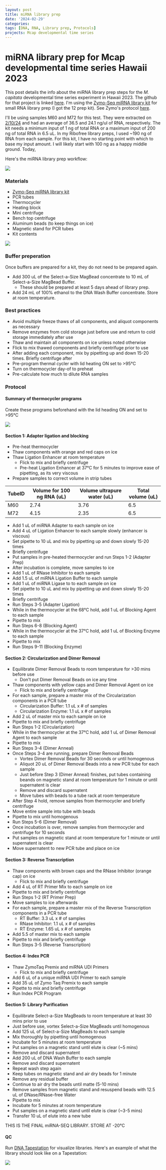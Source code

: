 ```yaml
---
layout: post
title: miRNA library prep
date: '2024-02-29'
categories:
tags: [DNA, RNA, Library prep, Protocols]
projects: Mcap developmental time series 
---
```


# miRNA library prep for Mcap developmental time series Hawaii 2023

This post details the info about the miRNA library prep steps for the *M. capitata* developmental time series experiment in Hawaii 2023. The github for that project is linked [here](https://github.com/JillAshey/Hawaii_Developmental_TimeSeries). I'm using the [Zymo-Seq miRNA library kit](https://www.zymoresearch.com/products/zymo-seq-mirna-library-kit) for small RNA library prep (I got the 12 prep kit). See Zymo's protocol [here](https://files.zymoresearch.com/protocols/r3006_r3007-zymo-seq_mirna_library_kit.pdf). 

I'll be using samples M60 and M72 for this test. They were extracted on [2/10/24](https://github.com/JillAshey/JillAshey_Putnam_Lab_Notebook/blob/master/_posts/2024-02-10-MiniprepPlus-DNA%3ARNA-extractions-McapLarvae-DT.md) and had an average of 36.5 and 24.1 ng/ul of RNA, respectively. The kit needs a minimum input of 1 ng of total RNA or a maximum input of 200 ng of total RNA in 6.5 uL. In my Ribofree library preps, I used ~190 ng of RNA from each sample. For this kit, I have no starting point with which to base my input amount. I will likely start with 100 ng as a happy middle ground. Today, 

Here's the miRNA library prep workflow: 

![](https://raw.githubusercontent.com/JillAshey/JillAshey_Putnam_Lab_Notebook/master/images/miRNA_lib_prep_workflow.png)

### Materials 

- [Zymo-Seq miRNA library kit](https://www.zymoresearch.com/products/zymo-seq-mirna-library-kit)
- PCR tubes 
- Thermocycler 
- Heating block 
- Mini centrifuge
- Bench top centrifuge  
- Aluminum beads (to keep things on ice)
- Magnetic stand for PCR tubes 
- Kit contents 

![](https://raw.githubusercontent.com/JillAshey/JillAshey_Putnam_Lab_Notebook/master/images/miRNA_lib_prep_contents.png)

### Buffer preperation 

Once buffers are prepared for a kit, they do not need to be prepared again. 

- Add 300 uL of the Select-a-Size MagBead concentrate to 10 mL of Select-a-Size MagBead Buffer. 
	- These should be prepared at least 5 days ahead of library prep. 
- Add 24 mL of 100% ethanol to the DNA Wash Buffer concentrate. Store at room temperature. 

### Best practices 

- Avoid multiple freeze thaws of all components, and aliquot components as necessary
- Remove enzymes from cold storage just before use and return to cold storage immediately after use
- Thaw and maintain all components on ice unless noted otherwise 
- Flick to mix thawed components and briefly centrifuge prior to use 
- After adding each component, mix by pipetting up and down 15-20 times. Briefly centrifuge after 
- Pre-program thermal cycler with lid heating ON set to >95°C 
- Turn on thermocycler day-of to preheat 
- Pre-calculate how much to dilute RNA samples 

### Protocol 

#### Summary of thermocycler programs 

Create these programs beforehand with the lid heading ON and set to >95°C

![](https://raw.githubusercontent.com/JillAshey/JillAshey_Putnam_Lab_Notebook/master/images/miRNA_lib_prep_thermocycler.png)

#### Section 1: Adapter ligation and blocking 

- Pre-heat thermocycler 
- Thaw components with orange and red caps on ice 
- Thaw Ligation Enhancer at room temperature
	- Flick to mix and briefly centrifuge 
	- Pre-heat Ligation Enhancer at 37°C for 5 minutes to improve ease of pipetting, as its very viscous
- Prepare samples to correct volume in strip tubes 

| TubeID | Volume for 100 ng RNA (uL) | Volume ultrapure water (uL) | Total volume (uL) |
| ------ | -------------------------- | --------------------------- | ----------------- |
| M60    | 2.74                       | 3.76                        | 6.5               |
| M72    | 4.15                       | 2.35                        | 6.5               |

- Add 1 uL of miRNA Adapter to each sample on ice  
- Add 4 uL of Ligation Enhancer to each sample slowly (enhancer is viscous)
- Set pipette to 10 uL and mix by pipetting up and down slowly 15-20 times 
- Briefly centrifuge 
- Put samples in pre-heated thermocycler and run Steps 1-2 (Adapter Prep)
- After incubation is complete, move samples to ice 
- Add 1 uL of RNase Inhibitor to each sample 
- Add 1.5 uL of miRNA Ligation Buffer to each sample 
- Add 1 uL of miRNA Ligase to to each sample on ice 
- Set pipette to 10 uL and mix by pipetting up and down slowly 15-20 times 
- Briefly centrifuge 
- Run Steps 3-5 (Adapter Ligation)
- While in the thermocycler at the 68°C hold, add 1 uL of Blocking Agent to each sample 
- Pipette to mix 
- Run Steps 6-8 (Blocking Agent)
- While in the thermocycler at the 37°C hold, add 1 uL of Blocking Enzyme to each sample 
- Pipette to mix 
- Run Steps 9-11 (Blocking Enzyme)

#### Section 2: Circularization and Dimer Removal 

- Equilibrate Dimer Removal Beads to room temperature for >30 mins before use
	- Don't put Dimer Removal Beads on ice any time 
- Thaw components with yellow caps and Dimer Removal Agent on ice 
	- Flick to mix and briefly centrifuge 
- For each sample, prepare a master mix of the Circularization components in a PCR tube 
	- Circularization Buffer: 1.1 uL x # of samples 
	- Circularization Enzyme: 1.1 uL x # of samples 
- Add 2 uL of master mix to each sample on ice 
- Pipette to mix and briefly centrifuge 
- Run Steps 1-2 (Circularization)
- While in the thermocycler at the 37°C hold, add 1 uL of Dimer Removal Agent to each sample 
- Pipette to mix 
- Run Steps 3-4 (Dimer Anneal)
- Once Steps 3-4 are running, prepare Dimer Removal Beads 
	- Vortex Dimer Removal Beads for 30 seconds or until homogenous 
	- Aliquot 20 uL of Dimer Removal Beads into a new PCR tube for each sample 
	- Just before Step 3 (Dimer Anneal) finishes, put tubes containing beands on magnetic stand at room temperature for 1 minute or until supernatent is clear 
	- Remove and discard supernatent 
	- Move tubes with beads to a tube rack at room temperature 
- After Step 4 hold, remove samples from thermocycler and briefly centrifuge 
- Move entire sample into tube with beads 
- Pipette to mix until homogenous 
- Run Steps 5-6 (Dimer Removal)
- Once incubation is over, remove samples from thermocycler and centrifuge for 10 seconds 
- Put samples on magnetic stand at room temperature for 1 minute or until supernatent is clear 
- Move supernatent to new PCR tube and place on ice 

#### Section 3: Reverse Transcription 

- Thaw components with brown caps and the RNase Inhibitor (orange cap) on ice 
	- Flick to mix and briefly centrifuge 
- Add 4 uL of RT Primer Mix to each sample on ice 
- Pipette to mix and briefly centrifuge 
- Run Steps 1-2 (RT Primer Prep)
- Move samples to ice afterwards 
- For each sample, prepare a master mix of the Reverse Transcription components in a PCR tube 
	- RT Buffer: 3.3 uL x # of samples 
	- RNase Inhibitor: 1.1 uL x # of samples 
	- RT Enzyme: 1.65 uL x # of samples 
- Add 5.5 of master mix to each sample 
- Pipette to mix and briefly centrifuge 
- Run Steps 3-5 (Reverse Transcription)

#### Section 4: Index PCR

- Thaw ZymoTaq Premix and miRNA UDI Primers 
	- Flick to mix and briefly centrifuge 
- Add 6 uL of a unique miRNA UDI Primer to each sample 
- Add 35 uL of Zymo Taq Premix to each sample 
- Pipette to mix and briefly centrifuge 
- Run Index PCR Program 

#### Section 5: Library Purification 

- Equilibrate Select-a-Size MagBeads to room temperature at least 30 mins prior to use 
- Just before use, vortex Select-a-Size MagBeads until homogenous 
- Add 125 uL of Select-a-Size MagBeads to each sample 
- Mix thoroughly by pipetting until homogenous 
- Incubate for 5 minutes at room temperature 
- Put samples on a magnetic stand until elute is clear (~5 mins)
- Remove and discard supernatent 
- Add 200 uL of DNA Wash Buffer to each sample 
- Remove and discard supernatent 
- Repeat wash step again
- Keep tubes on magnetic stand and air dry beads for 1 minute 
- Remove any residual buffer 
- Continue to air dry the beads until matte (5-10 mins)
- Remove samples from magnetic stand and resuspend beads with 12.5 uL of DNase/RNase-free Water
- Pipette to mix 
- Incubate for 5 minutes at room temperature 
- Put samples on a magnetic stand until elute is clear (~3-5 mins)
- Transfer 10 uL of elute into a new tube 

THIS IS THE FINAL miRNA-SEQ LIBRARY. STORE AT -20°C

#### QC

Run [DNA Tapestation](https://github.com/meschedl/MESPutnam_Open_Lab_Notebook/blob/master/_posts/2019-07-30-DNA-Tapestation.md) for visualize libraries. Here's an example of what the library should look like on a Tapestation: 

![](https://raw.githubusercontent.com/JillAshey/JillAshey_Putnam_Lab_Notebook/master/images/DT_mcap2023/miRNA_library_visual_example.png)


